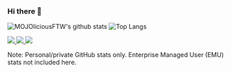 ### Hi there 👋

![MOJOliciousFTW's github stats](https://github-readme-stats.vercel.app/api?username=MOJOliciousFTW&show_icons=true&count_private=true&theme=dracula)
![Top Langs](https://github-readme-stats.vercel.app/api/top-langs/?username=MOJOliciousFTW&theme=dracula&layout=compact&hide=jupyter%20notebook)

<p align="left">
  <a href="https://www.credly.com/badges/d027b2c6-e2b4-4d6e-9d23-7090df187b5f/public_url">
    <img src="https://github.com/MOJOliciousFTW/MOJOliciousFTW/assets/29371531/49264bf8-56b9-4aa4-b37f-622d7fb76dd5" />
  </a>
  <a href="https://www.credly.com/badges/ee10d1ac-3dd1-4c96-9580-85f893632715/public_url">
    <img src="https://github.com/MOJOliciousFTW/MOJOliciousFTW/assets/29371531/43adbf30-41d4-4ab9-b4cf-4a1495797134" />
  </a>
  <a href="https://www.credly.com/badges/9d1760c1-d209-4cbf-a27a-f19d644d11ab/public_url">
    <img src="https://github.com/MOJOliciousFTW/MOJOliciousFTW/assets/29371531/5dd7665d-4eab-4f54-8672-8ef6d28bdee6" />
  </a>
</p>

Note: Personal/private GitHub stats only. Enterprise Managed User (EMU) stats not included here.
